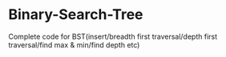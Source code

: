 # Binary-Search-Tree
Complete code for BST(insert/breadth first traversal/depth first traversal/find max &amp; min/find depth etc)
